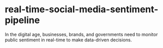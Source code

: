 # real-time-social-media-sentiment-pipeline
In the digital age, businesses, brands, and governments need to monitor public sentiment in real-time to make data-driven decisions.
